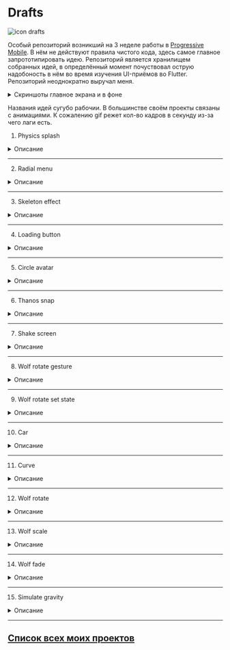 # Drafts

![icon drafts][IconDrafts]

Особый репозиторий возникший на 3 неделе работы в [Progressive Mobile][ProgressiveMobile]. В нём не действуют правила чистого кода, здесь самое главное запрототипировать идею. Репозиторий является хранилищем собранных идей, в определённый момент почуствовал острую надобоность в нём во время изучения UI-приёмов во Flutter. Репозиторий неоднократно выручал меня. 

<details>
  <summary>Скриншоты главное экрана и в фоне</summary>
  
  ![main screen][MainScreen]
  ![background][Background]
</details>

Названия идей сугубо рабочии. В большинстве своём проекты связаны с анимациями. К сожалению gif режет кол-во кадров в секунду из-за чего лаги есть.

1. Physics splash
  <details>
    <summary>Описание</summary>

   Управляемая анимация растягивания, сжатия сплэша.

   <details>
      <summary>Демо</summary>

   ![physics splash demo][PhysicsSplashDemo]
   </details>  

   <details>
     <summary>Скриншоты</summary>

   ![physics splash main screen 1][PhysicsSplashMainScreen1]
   ![physics splash main screen 2][PhysicsSplashMainScreen2]
    </details>
  </details>

-----------------------

2. Radial menu

<details>
  <summary>Описание</summary>
  
 Управляемая анимация радиального меню.
  
  <details>
    <summary>Демо</summary>
  
   ![radial menu demo][RadialMenuDemo]
  </details>  
  
  <details>
    <summary>Скриншоты</summary>
  
  ![wolf rotate gesture set state main screen 1][WolfRotateGestureSetStateMainScreen1]
  ![wolf rotate gesture set state main screen 2][WolfRotateGestureSetStateMainScreen2]
  ![wolf rotate gesture set state main screen 3][WolfRotateGestureSetStateMainScreen3]
  ![wolf rotate gesture set state main screen 4][WolfRotateGestureSetStateMainScreen4]
  ![wolf rotate gesture set state main screen 5][WolfRotateGestureSetStateMainScreen5]
  ![wolf rotate gesture set state main screen 6][WolfRotateGestureSetStateMainScreen6]
  </details>
</details>

-----------------------


3. Skeleton effect

<details>
  <summary>Описание</summary>
  
 Неуправляемая анимация перелевающихся элементов.
  
  <details>
    <summary>Демо</summary>
  
   ![skeleton effect demo][SkeletonEffectDemo]
  </details>  
  
  <details>
    <summary>Скриншоты</summary>
  
  ![skeleton effect screen 1][SkeletonEffectScreen1]
  ![skeleton effect screen 2][SkeletonEffectScreen2]
  ![skeleton effect screen 3][SkeletonEffectScreen3]
  ![skeleton effect screen 4][SkeletonEffectScreen4]
  ![skeleton effect screen 5][SkeletonEffectScreen5]
  ![skeleton effect screen 6][SkeletonEffectScreen6]
  </details>
</details>

-----------------------


4. Loading button

<details>
  <summary>Описание</summary>
  
 Демонстрация виджета кнопки перехода на другой экран с анимацией загрузки и сплэша.
  
  <details>
    <summary>Демо</summary>
  
   ![loading button demo][LoadingButtonDemo]
  </details>  
  
  <details>
    <summary>Скриншоты</summary>
  
  ![loading button screen 1][LoadingButtonScreen1]
  ![loading button screen 2][LoadingButtonScreen2]
  ![loading button screen 3][LoadingButtonScreen3]
  ![loading button screen 4][LoadingButtonScreen4]
  </details>
</details>

-----------------------


5. Circle avatar

<details>
  <summary>Описание</summary>
  
 Демонстрация виджета для автарок.
  
  <details>
    <summary>Демо</summary>
  
   ![circle avatar demo][CicrcleAvatarDemo]
  </details>  
  
  <details>
    <summary>Скриншоты</summary>
  
  ![circle avatar screen 1][CicrcleAvatarScreen1]
  ![circle avatar screen 2][CicrcleAvatarScreen2]
  ![circle avatar screen 3][CicrcleAvatarScreen3]
  </details>
</details>

-----------------------


6. Thanos snap

<details>
  <summary>Описание</summary>
  
 Демонстрация плагина умеющего делать эффект исчезновения как в Мстителях.
  
  <details>
    <summary>Демо</summary>
  
   ![thanos snap demo][ThanosSnapDemo]
  </details>  
  
  <details>
    <summary>Скриншоты</summary>
  
  ![thanos snap screen 1_1][ThanosSnapScreen1_1]
  ![thanos snap screen 1_2][ThanosSnapScreen1_2]
  ![thanos snap screen 2_1][ThanosSnapScreen2_1]
  ![thanos snap screen 2_2][ThanosSnapScreen2_2]
  ![thanos snap screen 3_1][ThanosSnapScreen3_1]
  ![thanos snap screen 3_2][ThanosSnapScreen3_2]
  </details>
</details>

-----------------------


7. Shake screen

<details>
  <summary>Описание</summary>
  
 Демонстрация перелестывания, когда телефон трясётся.
  
  <details>
    <summary>Демо</summary>
  
   ![shake screen demo][ShakeScreenDemo]
  </details>  
</details>

-----------------------


8. Wolf rotate gesture

<details>
  <summary>Описание</summary>
  
 Управляемая вращения головы волка по направлению свайпа в горизонтальном направлении. Вправо вращение по часовой стрелке, влево против часовой стрелки.
  
  <details>
    <summary>Демо</summary>
  
   ![wolf rotate gesture demo][WolfRotateGestureDemo]
  </details>  
  
  <details>
    <summary>Скриншоты</summary>
  
  ![wolf rotate gesture main screen 1][WolfRotateGestureMainScreen1]
  ![wolf rotate gesture main screen 2][WolfRotateGestureMainScreen2]
  ![wolf rotate gesture main screen 3][WolfRotateGestureMainScreen3]
  ![wolf rotate gesture main screen 4][WolfRotateGestureMainScreen4]
  ![wolf rotate gesture main screen 5][WolfRotateGestureMainScreen5]
  ![wolf rotate gesture main screen 6][WolfRotateGestureMainScreen6]
  </details>
</details>

-----------------------


9. Wolf rotate set state

<details>
  <summary>Описание</summary>
  
 Управляемая вращения головы волка по направлению ведения пальца в горизонтальном направлении. Вправо вращение по часовой стрелке, влево против часовой стрелки. Так же есть кнопка для вращения на 90 градусов.
  
  <details>
    <summary>Демо</summary>
  
   ![wolf rotate gesture set state demo][WolfRotateGestureSetStateDemo]
  </details>  
  
  <details>
    <summary>Скриншоты</summary>
  
  ![wolf rotate gesture set state main screen 1][WolfRotateGestureSetStateMainScreen1]
  ![wolf rotate gesture set state main screen 2][WolfRotateGestureSetStateMainScreen2]
  ![wolf rotate gesture set state main screen 3][WolfRotateGestureSetStateMainScreen3]
  ![wolf rotate gesture set state main screen 4][WolfRotateGestureSetStateMainScreen4]
  ![wolf rotate gesture set state main screen 5][WolfRotateGestureSetStateMainScreen5]
  ![wolf rotate gesture set state main screen 6][WolfRotateGestureSetStateMainScreen6]
  </details>
</details>

-----------------------


10. Car

<details>
  <summary>Описание</summary>
  
  Моя первая анимация, в ней нет ничего магического. Она неуправляема.
  
  <details>
    <summary>Демо</summary>
  
   ![car demo][CarDemo]
  </details>  
  
  <details>
    <summary>Скриншоты</summary>
  
  ![Car main screen][CarMainScreen]
  </details>
</details>

-----------------------


11. Curve

<details>
  <summary>Описание</summary>
  
  Неуправляемая анимация, в которой задётся кривая безье по которой выполняется анимация. В данном случае симулируется отскок мяча.
  
  <details>
    <summary>Демо</summary>
  
   ![curve demo][CurveDemo]
  </details>  
  
  <details>
    <summary>Скриншоты</summary>
  
  ![curve main screen][CurveMainScreen]
  </details>
</details>

-----------------------


12. Wolf rotate

<details>
  <summary>Описание</summary>
  
  Неуправляемая анимация, в которой вращается голова волка.
  
  <details>
    <summary>Демо</summary>
  
   ![wolf rotate demo][WolfRotateDemo]
  </details>  
  
  <details>
    <summary>Скриншоты</summary>
  
  ![wolf rotate main screen 1][WolfRotateMainScreen1]
  ![wolf rotate main screen 2][WolfRotateMainScreen2]
  </details>
</details>

-----------------------


13. Wolf scale

<details>
  <summary>Описание</summary>
  
  Неуправляемая анимация, в которой изменяются размеры головы волка.
  
  <details>
    <summary>Демо</summary>
  
   ![wolf scale demo][[WolfScaleDemo]
  </details>  
  
  <details>
    <summary>Скриншоты</summary>
  
  ![wolf scale main screen 1][WolfScaleMainScreen1]
  ![wolf scale main screen 2][WolfScaleMainScreen2]
  </details>
</details>

-----------------------


14. Wolf fade

<details>
  <summary>Описание</summary>
  
  Неуправляемая анимация, в которой изменяется прозрачность у головы волка.
  
  <details>
    <summary>Демо</summary>
  
   ![wolf fade demo][WolfFadeDemo]
  </details>  
  
  <details>
    <summary>Скриншоты</summary>
  
  ![wolf fade main screen 1][WolfFadeMainScreen1]
  ![wolf fade main screen 2][WolfFadeMainScreen2]
  ![wolf fade main screen 3][WolfFadeMainScreen3]
  ![wolf fade main screen 4][WolfFadeMainScreen4]
  </details>
</details>

-----------------------


15. Simulate gravity

<details>
  <summary>Описание</summary>
  
  Неуправляемая анимация, в которой вращается голова волка.
  
  <details>
    <summary>Демо</summary>
  
   ![wolf fade demo][WolfFadeDemo]
  </details>  
  
  <details>
    <summary>Скриншоты</summary>
  
  ![wolf fade main screen 1][WolfFadeMainScreen1]
  ![wolf fade main screen 2][WolfFadeMainScreen2]
  ![wolf fade main screen 3][WolfFadeMainScreen3]
  ![wolf fade main screen 4][WolfFadeMainScreen4]
  </details>
</details>

-----------------------



## [Список всех моих проектов][ListAllMyProject]

[ProgressiveMobile]:<https://pmobi.ru/>
[ListAllMyProject]:<https://github.com/iebrosalin/all_public_projects>
[IconDrafts]:<https://github.com/iebrosalin/mobile/blob/master/readme/flutter/drafts/icons/icon.png>

[MainScreen]:<https://github.com/iebrosalin/mobile/blob/master/readme/flutter/drafts/app/main_screen.jpg>
[Background]:<https://github.com/iebrosalin/mobile/blob/master/readme/flutter/drafts/app/background.jpg>

[CarDemo]:<https://github.com/iebrosalin/mobile/blob/master/readme/flutter/drafts/screens/car/demo.gif>
[CarMainScreen]:<https://github.com/iebrosalin/mobile/blob/master/readme/flutter/drafts/screens/car/main_screen.jpg>

[CurveDemo]:<https://github.com/iebrosalin/mobile/blob/master/readme/flutter/drafts/screens/curve/demo.gif>
[CurveMainScreen]:<https://github.com/iebrosalin/mobile/blob/master/readme/flutter/drafts/screens/curve/main_screen.jpg>

[CurveDemo]:<https://github.com/iebrosalin/mobile/blob/master/readme/flutter/drafts/screens/curve/demo.gif>
[CurveMainScreen]:<https://github.com/iebrosalin/mobile/blob/master/readme/flutter/drafts/screens/curve/main_screen.jpg>

[WolfRotateDemo]:<https://github.com/iebrosalin/mobile/blob/master/readme/flutter/drafts/screens/wolf_rotate/demo.gif>
[WolfRotateMainScreen1]:<https://github.com/iebrosalin/mobile/blob/master/readme/flutter/drafts/screens/wolf_rotate/rotation_1.jpg>
[WolfRotateMainScreen2]:<https://github.com/iebrosalin/mobile/blob/master/readme/flutter/drafts/screens/wolf_rotate/rotation_2.jpg>

[WolfScaleDemo]:<https://github.com/iebrosalin/mobile/blob/master/readme/flutter/drafts/screens/wolf_scale/demo.gif>
[WolfScaleMainScreen1]:<https://github.com/iebrosalin/mobile/blob/master/readme/flutter/drafts/screens/wolf_scale/scale_1.jpg>
[WolfScaleMainScreen2]:<https://github.com/iebrosalin/mobile/blob/master/readme/flutter/drafts/screens/wolf_scale/scale_2.jpg>

[WolfFadeDemo]:<https://github.com/iebrosalin/mobile/blob/master/readme/flutter/drafts/screens/wolf_fade/demo.gif>
[WolfFadeMainScreen1]:<https://github.com/iebrosalin/mobile/blob/master/readme/flutter/drafts/screens/wolf_fade/fade_1.jpg>
[WolfFadeMainScreen2]:<https://github.com/iebrosalin/mobile/blob/master/readme/flutter/drafts/screens/wolf_fade/fade_2.jpg>
[WolfFadeMainScreen3]:<https://github.com/iebrosalin/mobile/blob/master/readme/flutter/drafts/screens/wolf_fade/fade_3.jpg>
[WolfFadeMainScreen4]:<https://github.com/iebrosalin/mobile/blob/master/readme/flutter/drafts/screens/wolf_fade/fade_4.jpg>


[PhysicsSplashDemo]:<https://github.com/iebrosalin/mobile/blob/master/readme/flutter/drafts/screens/physics_splash/demo.gif>
[PhysicsSplashMainScreen1]:<https://github.com/iebrosalin/mobile/blob/master/readme/flutter/drafts/screens/physics_splash/splash_1.jpg>
[PhysicsSplashMainScreen2]:<https://github.com/iebrosalin/mobile/blob/master/readme/flutter/drafts/screens/physics_splash/splash_2.jpg>

[WolfRotateGestureDemo]:<https://github.com/iebrosalin/mobile/blob/master/readme/flutter/drafts/screens/wolf_rotate_gesture/demo.gif>
[WolfRotateGestureMainScreen1]:<https://github.com/iebrosalin/mobile/blob/master/readme/flutter/drafts/screens/wolf_rotate_gesture/rotate_1.jpg>
[WolfRotateGestureMainScreen2]:<https://github.com/iebrosalin/mobile/blob/master/readme/flutter/drafts/screens/wolf_rotate_gesture/rotate_2.jpg>
[WolfRotateGestureMainScreen3]:<https://github.com/iebrosalin/mobile/blob/master/readme/flutter/drafts/screens/wolf_rotate_gesture/rotate_3.jpg>
[WolfRotateGestureMainScreen4]:<https://github.com/iebrosalin/mobile/blob/master/readme/flutter/drafts/screens/wolf_rotate_gesture/rotate_4.jpg>
[WolfRotateGestureMainScreen5]:<https://github.com/iebrosalin/mobile/blob/master/readme/flutter/drafts/screens/wolf_rotate_gesture/rotate_5.jpg>
[WolfRotateGestureMainScreen6]:<https://github.com/iebrosalin/mobile/blob/master/readme/flutter/drafts/screens/wolf_rotate_gesture/rotate_6.jpg>

[WolfRotateGestureSetStateDemo]:<https://github.com/iebrosalin/mobile/blob/master/readme/flutter/drafts/screens/wolf_rotate_gesture_set_state/demo.gif>
[WolfRotateGestureSetStateMainScreen1]:<https://github.com/iebrosalin/mobile/blob/master/readme/flutter/drafts/screens/wolf_rotate_gesture_set_state/rotate_1.jpg>
[WolfRotateGestureSetStateMainScreen2]:<https://github.com/iebrosalin/mobile/blob/master/readme/flutter/drafts/screens/wolf_rotate_gesture_set_state/rotate_2.jpg>
[WolfRotateGestureSetStateMainScreen3]:<https://github.com/iebrosalin/mobile/blob/master/readme/flutter/drafts/screens/wolf_rotate_gesture_set_state/rotate_3.jpg>
[WolfRotateGestureSetStateMainScreen4]:<https://github.com/iebrosalin/mobile/blob/master/readme/flutter/drafts/screens/wolf_rotate_gesture_set_state/rotate_4.jpg>
[WolfRotateGestureSetStateMainScreen5]:<https://github.com/iebrosalin/mobile/blob/master/readme/flutter/drafts/screens/wolf_rotate_gesture_set_state/rotate_5.jpg>
[WolfRotateGestureSetStateMainScreen6]:<https://github.com/iebrosalin/mobile/blob/master/readme/flutter/drafts/screens/wolf_rotate_gesture_set_state/rotate_6.jpg>

[RadialMenuDemo]:<https://github.com/iebrosalin/mobile/blob/master/readme/flutter/drafts/screens/radial_menu/demo.gif>
[RadialMenuScreen1]:<https://github.com/iebrosalin/mobile/blob/master/readme/flutter/drafts/screens/radial_menu/screen_1.jpg>
[RadialMenuScreen2]:<https://github.com/iebrosalin/mobile/blob/master/readme/flutter/drafts/screens/radial_menu/screen_2.jpg>
[RadialMenuScreen3]:<https://github.com/iebrosalin/mobile/blob/master/readme/flutter/drafts/screens/radial_menu/screen_3.jpg>

[SkeletonEffectDemo]:<https://github.com/iebrosalin/mobile/blob/master/readme/flutter/drafts/screens/skeleton_effect/demo.gif>
[SkeletonEffectScreen1]:<https://github.com/iebrosalin/mobile/blob/master/readme/flutter/drafts/screens/skeleton_effect/effect_1.jpg>
[SkeletonEffectScreen2]:<https://github.com/iebrosalin/mobile/blob/master/readme/flutter/drafts/screens/skeleton_effect/effect_2.jpg>
[SkeletonEffectScreen3]:<https://github.com/iebrosalin/mobile/blob/master/readme/flutter/drafts/screens/skeleton_effect/effect_3.jpg>
[SkeletonEffectScreen4]:<https://github.com/iebrosalin/mobile/blob/master/readme/flutter/drafts/screens/skeleton_effect/effect_4.jpg>
[SkeletonEffectScreen5]:<https://github.com/iebrosalin/mobile/blob/master/readme/flutter/drafts/screens/skeleton_effect/effect_5.jpg>
[SkeletonEffectScreen6]:<https://github.com/iebrosalin/mobile/blob/master/readme/flutter/drafts/screens/skeleton_effect/effect_6.jpg>

[LoadingButtonDemo]:<https://github.com/iebrosalin/mobile/blob/master/readme/flutter/drafts/screens/loading_button/demo.gif>
[LoadingButtonScreen1]:<https://github.com/iebrosalin/mobile/blob/master/readme/flutter/drafts/screens/loading_button/screen_1.jpg>
[LoadingButtonScreen2]:<https://github.com/iebrosalin/mobile/blob/master/readme/flutter/drafts/screens/loading_button/screen_2.jpg>
[LoadingButtonScreen3]:<https://github.com/iebrosalin/mobile/blob/master/readme/flutter/drafts/screens/loading_button/screen_3.jpg>
[LoadingButtonScreen4]:<https://github.com/iebrosalin/mobile/blob/master/readme/flutter/drafts/screens/loading_button/screen_4.jpg>

[CicrcleAvatarDemo]:<https://github.com/iebrosalin/mobile/blob/master/readme/flutter/drafts/screens/circle_avatar/demo.gif>
[CicrcleAvatarScreen1]:<https://github.com/iebrosalin/mobile/blob/master/readme/flutter/drafts/screens/circle_avatar/screen_1.jpg>
[CicrcleAvatarScreen2]:<https://github.com/iebrosalin/mobile/blob/master/readme/flutter/drafts/screens/circle_avatar/screen_2.jpg>
[CicrcleAvatarScreen3]:<https://github.com/iebrosalin/mobile/blob/master/readme/flutter/drafts/screens/circle_avatar/screen_3.jpg>

[ThanosSnapDemo]:<https://github.com/iebrosalin/mobile/blob/master/readme/flutter/drafts/screens/thanos_snap/demo.gif>
[ThanosSnapScreen1_1]:<https://github.com/iebrosalin/mobile/blob/master/readme/flutter/drafts/screens/thanos_snap/panda_1_1.jpg>
[ThanosSnapScreen1_2]:<https://github.com/iebrosalin/mobile/blob/master/readme/flutter/drafts/screens/thanos_snap/panda_1_2.jpg>
[ThanosSnapScreen2_1]:<https://github.com/iebrosalin/mobile/blob/master/readme/flutter/drafts/screens/thanos_snap/panda_2_1.jpg>
[ThanosSnapScreen2_2]:<https://github.com/iebrosalin/mobile/blob/master/readme/flutter/drafts/screens/thanos_snap/panda_2_2.jpg>
[ThanosSnapScreen3_1]:<https://github.com/iebrosalin/mobile/blob/master/readme/flutter/drafts/screens/thanos_snap/panda_3_1.jpg>
[ThanosSnapScreen3_2]:<https://github.com/iebrosalin/mobile/blob/master/readme/flutter/drafts/screens/thanos_snap/panda_3_2.jpg>

[ShakeScreenDemo]:<https://github.com/iebrosalin/mobile/blob/master/readme/flutter/drafts/screens/shake_screen/demo.gif>
